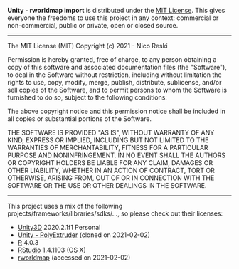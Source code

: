 **Unity - rworldmap import** is distributed under the [MIT License](https://en.wikipedia.org/wiki/MIT_License). This gives everyone the freedoms to use this project in any context: commercial or non-commercial, public or private, open or closed source.

---

The MIT License (MIT)
Copyright (c) 2021 - Nico Reski

Permission is hereby granted, free of charge, to any person obtaining a copy of this software and associated documentation files (the "Software"), to deal in the Software without restriction, including without limitation the rights to use, copy, modify, merge, publish, distribute, sublicense, and/or sell copies of the Software, and to permit persons to whom the Software is furnished to do so, subject to the following conditions:

The above copyright notice and this permission notice shall be included in all copies or substantial portions of the Software.

THE SOFTWARE IS PROVIDED "AS IS", WITHOUT WARRANTY OF ANY KIND, EXPRESS OR IMPLIED, INCLUDING BUT NOT LIMITED TO THE WARRANTIES OF MERCHANTABILITY, FITNESS FOR A PARTICULAR PURPOSE AND NONINFRINGEMENT. IN NO EVENT SHALL THE AUTHORS OR COPYRIGHT HOLDERS BE LIABLE FOR ANY CLAIM, DAMAGES OR OTHER LIABILITY, WHETHER IN AN ACTION OF CONTRACT, TORT OR OTHERWISE, ARISING FROM, OUT OF OR IN CONNECTION WITH THE SOFTWARE OR THE USE OR OTHER DEALINGS IN THE SOFTWARE.

---

This project uses a mix of the following projects/frameworks/libraries/sdks/..., so please check out their licenses:

* [Unity3D](https://unity3d.com) 2020.2.1f1 Personal
* [Unity - PolyExtruder](https://github.com/nicoversity/unity_polyextruder) (cloned on 2021-02-02)
* [R](https://www.r-project.org) 4.0.3
* [RStudio](https://www.rstudio.com) 1.4.1103 (OS X)
* [rworldmap](https://cran.r-project.org/web/packages/rworldmap/) (accessed on 2021-02-02)
